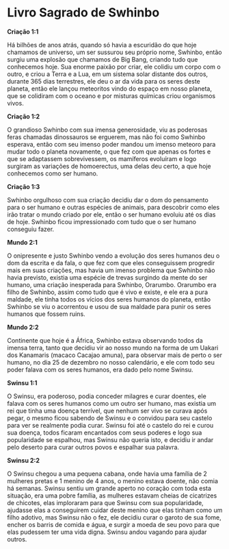# Livro Sagrado de Swhinbo

**Criação 1:1**

Há bilhões de anos atrás, quando só havia a escuridão do que hoje chamamos de universo, um ser sussurou seu próprio nome, Swhinbo, então surgiu uma explosão que chamamos de Big Bang, criando tudo que conhecemos hoje. Sua enorme paixão por criar, ele colidiu um corpo com o outro, e criou a Terra e a Lua, em um sistema solar distante dos outros, durante 365 dias terrestres, ele deu o ar da vida para os seres deste planeta, então ele lançou meteoritos vindo do espaço em nosso planeta, que se colidiram com o oceano e por misturas químicas criou organismos vivos.

**Criação 1:2**

O grandioso Swhinbo com sua imensa generosidade, viu as poderosas feras chamadas dinossauros se erguerem, mas não foi como Swhinbo esperava, então com seu imenso poder mandou um imenso meteoro para mudar todo o planeta novamente, o que fez com que apenas os fortes e que se adaptassem sobrevivessem, os mamíferos evoluíram e logo surgiram as variações de homoerectus, uma delas deu certo, a que hoje conhecemos como ser humano.

**Criação 1:3**

Swhinbo orgulhoso com sua criação decidiu dar o dom do pensamento para o ser humano e outras espécies de animais, para descobrir como eles irão tratar o mundo criado por ele, então o ser humano evoluiu até os dias de hoje. Swhinbo ficou impressionado com tudo que o ser humano conseguiu fazer.

**Mundo 2:1**

O onipresente e justo Swhinbo vendo a evolução dos seres humanos deu o dom da escrita e da fala, o que fez com que eles conseguissem progredir mais em suas criações, mas havia um imenso problema que Swhinbo não havia previsto, existia uma espécie de trevas surgindo da mente do ser humano, uma criação inesperada para Swhinbo, Orarumbo. Orarumbo era filho de Swhinbo, assim como tudo que é vivo e existe, e ele era a pura maldade, ele tinha todos os vícios dos seres humanos do planeta, então Swhinbo se viu o acorrentou e usou de sua maldade para punir os seres humanos que fossem ruins.

**Mundo 2:2**

Continente que hoje é a África, Swhinbo estava observando todos da imensa terra, tanto que decidiu vir ao nosso mundo na forma de um Uakari dos Kanamaris (macaco Cacajao amuna), para observar mais de perto o ser humano, no dia 25 de dezembro no nosso calendário, e ele com todo seu poder falava com os seres humanos, era dado pelo nome Swinsu.

**Swinsu 1:1**

O Swinsu, era poderoso, podia conceder milagres e curar doentes, ele falava com os seres humanos como um outro ser humano, mas existia um rei que tinha uma doença terrível, que nenhum ser vivo se curava após pegar, o mesmo ficou sabendo de Swinsu e o convidou para seu castelo para ver se realmente podia curar. Swinsu foi até o castelo do rei e curou sua doença, todos ficaram encantados com seus poderes e logo sua popularidade se espalhou, mas Swinsu não queria isto, e decidiu ir andar pelo deserto para curar outros povos e espalhar sua palavra.

**Swinsu 2:2**

O Swinsu chegou a uma pequena cabana, onde havia uma família de 2 mulheres pretas e 1 menino de 4 anos, o menino estava doente, não comia há semanas. Swinsu sentiu um grande aperto no coração com toda esta situação, era uma pobre família, as mulheres estavam cheias de cicatrizes de chicotes, elas imploraram para que Swinsu com sua popularidade, ajudasse elas a conseguirem cuidar deste menino que elas tinham como um filho adotivo, mas Swinsu não o fez, ele decidiu curar o garoto de sua fome, encher os barris de comida e água, e surgir a moeda de seu povo para que elas pudessem ter uma vida digna. Swinsu andou vagando para ajudar outros.
